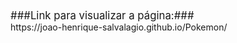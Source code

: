 <big>
###Link para visualizar a página:###
</big>
<br>
https://joao-henrique-salvalagio.github.io/Pokemon/
